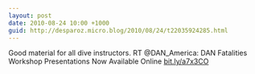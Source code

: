 ```yaml
---
layout: post
date: 2010-08-24 10:00 +1000
guid: http://desparoz.micro.blog/2010/08/24/t22035924285.html
---
```

Good material for all dive instructors. RT @DAN_America: DAN Fatalities Workshop Presentations Now Available Online [bit.ly/a7x3CO](http://bit.ly/a7x3CO)
